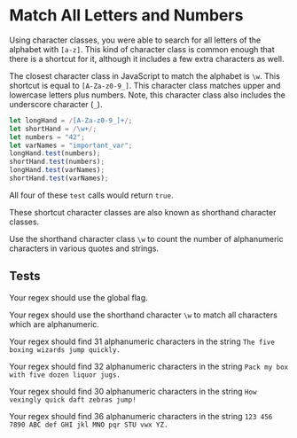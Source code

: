 # Match All Letters and Numbers

Using character classes, you were able to search for all letters of the alphabet with `[a-z]`. This kind of character class is common enough that there is a shortcut for it, although it includes a few extra characters as well.

The closest character class in JavaScript to match the alphabet is `\w`. This shortcut is equal to `[A-Za-z0-9_]`. This character class matches upper and lowercase letters plus numbers. Note, this character class also includes the underscore character (`_`).

```javascript
let longHand = /[A-Za-z0-9_]+/;
let shortHand = /\w+/;
let numbers = "42";
let varNames = "important_var";
longHand.test(numbers);
shortHand.test(numbers);
longHand.test(varNames);
shortHand.test(varNames);
```

All four of these `test` calls would return `true`.

These shortcut character classes are also known as shorthand character classes.

Use the shorthand character class `\w` to count the number of alphanumeric characters in various quotes and strings.

## Tests

Your regex should use the global flag.

Your regex should use the shorthand character `\w` to match all characters which are alphanumeric.

Your regex should find 31 alphanumeric characters in the string `The five boxing wizards jump quickly.`

Your regex should find 32 alphanumeric characters in the string `Pack my box with five dozen liquor jugs.`

Your regex should find 30 alphanumeric characters in the string `How vexingly quick daft zebras jump!`

Your regex should find 36 alphanumeric characters in the string `123 456 7890 ABC def GHI jkl MNO pqr STU vwx YZ.`
